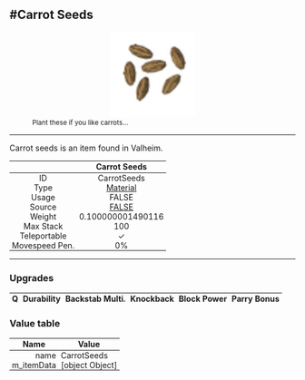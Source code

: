 <meta property="og:title" content="Carrot Seeds - MoreValheim" /><meta property="og:type" content="website" /><meta property="og:image" content="/assets/carrot_seeds.png" /><meta property="og:description" content="Carrot Seeds is an item found in Valheim." /><meta name="theme-color" content="#546D78"><meta name="twitter:card" content="summary_large_image">
#Carrot Seeds
-------------
<style>img {width:20px;}.tb {width:150px;display: block;margin-left: auto;margin-right: auto;}</style>

<style>.md-typeset table:not([class]) th:not([align]) {min-width:unset!important;}</style>
<style>td{padding:0em 0.3em!important;text-align:center!important;border-left:.05rem solid var(--md-default-fg-color--lightest)}</style>

<style>th{padding:0.1em 0.3em!important;text-align:center!important;font-weight:bold}</style>

<style>pre{text-align:right!important}</style>
<style>table tr td:first-child {border-left: 0;};</style>

<figure><img src="/assets/carrot_seeds.png" class="tb" /><figcaption><small>Plant these if you like carrots...</small></figcaption></figure>

-------------

Carrot seeds is an item found in Valheim.

|        | Carrot Seeds              |
| ----------- | ------------------------------------ |
| ID |CarrotSeeds
| Type | [Material](../../types/material)
| Usage | FALSE<br>
| Source | [FALSE](../../items/false)
| Weight | 0.100000001490116 |
| Max Stack | 100 |
| Teleportable | ✓
| Movespeed Pen. | 0%


-------------

### Upgrades
| Q | Durability | Backstab Multi. | Knockback | Block Power | Parry Bonus
| - | - | - | - | - | - 


### Value table
| Name | Value
| - | - |
| <div style="text-align:right">name</div> | <div style="text-align:left">CarrotSeeds</div> | 
| <div style="text-align:right">m_itemData</div> | <div style="text-align:left">[object Object]</div> | 